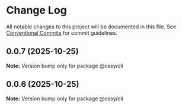 # Change Log

All notable changes to this project will be documented in this file.
See [Conventional Commits](https://conventionalcommits.org) for commit guidelines.

## 0.0.7 (2025-10-25)

**Note:** Version bump only for package @ossy/cli





## 0.0.6 (2025-10-25)

**Note:** Version bump only for package @ossy/cli
